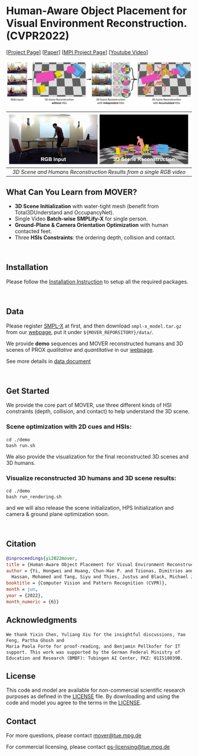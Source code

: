 # Human-Aware Object Placement for Visual Environment Reconstruction. (CVPR2022)
<b> </b>
[[Project Page](https://mover.is.tue.mpg.de)] [[Paper](https://openaccess.thecvf.com/content/CVPR2022/papers/Yi_Human-Aware_Object_Placement_for_Visual_Environment_Reconstruction_CVPR_2022_paper.pdf)] [[MPI Project Page](https://ps.is.mpg.de/publications/yi_mover_2022)]
[[Youtube Video](https://youtu.be/waLfe8KiNoY)]

<!-- ![Teaser MOVER](assets/teaser.png) -->

<img src="assets/teaser.png" alt="drawing" width="1000"/>

|                       <img src="assets/MOVER_teaser_clip.gif" alt="drawing" width="1080"/>                       |
| :----------------------------------------------------------------------------------------: |
| _3D Scene and Humans Reconstruction Results from a single RGB video_ |


## What Can You Learn from MOVER?

* **3D Scene Initialization** with water-tight mesh (benefit from Total3DUnderstand and OccupancyNet).
* Single Video **Batch-wise SMPLify-X** for single person.
* **Ground-Plane & Camera Orientation Optimization** with human contacted feet.
* Three **HSIs Constraints**: the ordering depth, collision and contact.

<!-- Human-Scene Interactions (HSIs) can 
<br/> Ground-Plane & Camera Orientation Optimization.
<br/> 3D Scene Placement Optimization. -->

<br/>

## Installation

Please follow the [Installation Instruction](docs/Installation.md) to setup all the required packages.

<br/>

## Data

Please register [SMPL-X](https://smpl-x.is.tue.mpg.de/) at first, and then download ```smpl-x_model.tar.gz``` from our [webpage](https://mover.is.tue.mpg.de), put it under ```${MOVER_REPORSITORY}/data/```.

We provide **demo** sequences and MOVER reconstructed humans and 3D scenes of PROX *qualitative* and *quantitative* in our [webpage](https://mover.is.tue.mpg.de).

See more details in [data document](docs/Dataset.md)

<br/>

## Get Started

We provide the core part of MOVER, use three different kinds of HSI constraints (depth, collision, and contact) to help understand the 3D scene. 
<!-- ### TODO

[] Scene Intialization

[] HPS Initialization -->

### Scene optimization with 2D cues and HSIs: 

```
cd ./demo
bash run.sh
```

We also provide the visualization for the final reconstructed 3D scenes and 3D humans.

### Visualize reconstructed 3D humans and 3D scene results:

```
cd ./demo
bash run_rendering.sh
```

and we will also release the scene initialization, HPS Initialization and camera & ground plane optimization soon.


<br/>

## Citation

```bibtex
@inproceedings{yi2022mover,
title = {Human-Aware Object Placement for Visual Environment Reconstruction},
author = {Yi, Hongwei and Huang, Chun-Hao P. and Tzionas, Dimitrios and Kocabas, Muhammed and 
  Hassan, Mohamed and Tang, Siyu and Thies, Justus and Black, Michael J.},
booktitle = {Computer Vision and Pattern Recognition (CVPR)},
month = jun,
year = {2022},
month_numeric = {6}}
```

## Acknowledgments
```
We thank Yixin Chen, Yuliang Xiu for the insightful discussions, Yao Feng, Partha Ghosh and
Maria Paola Forte for proof-reading, and Benjamin Pellkofer for IT support. This work was supported by the German Federal Ministry of Education and Research (BMBF): Tubingen AI Center, FKZ: 01IS18039B.
```

## License
This code and model are available for non-commercial scientific research purposes as defined in the [LICENSE](LICENSE) file. By downloading and using the code and model you agree to the terms in the [LICENSE](LICENSE).

## Contact

For more questions, please contact mover@tue.mpg.de

For commercial licensing, please contact ps-licensing@tue.mpg.de